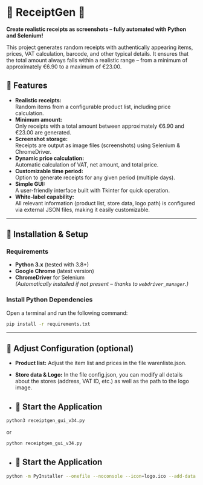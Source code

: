 # 🛒 ReceiptGen 🧾

**Create realistic receipts as screenshots – fully automated with Python and Selenium!**

This project generates random receipts with authentically appearing items, prices, VAT calculation, barcode, and other typical details. It ensures that the total amount always falls within a realistic range – from a minimum of approximately €6.90 to a maximum of €23.00.

## 🚀 Features

- **Realistic receipts:**  
  Random items from a configurable product list, including price calculation.
- **Minimum amount:**  
  Only receipts with a total amount between approximately €6.90 and €23.00 are generated.
- **Screenshot storage:**  
  Receipts are output as image files (screenshots) using Selenium & ChromeDriver.
- **Dynamic price calculation:**  
  Automatic calculation of VAT, net amount, and total price.
- **Customizable time period:**  
  Option to generate receipts for any given period (multiple days).
- **Simple GUI:**  
  A user-friendly interface built with Tkinter for quick operation.
- **White-label capability:**  
  All relevant information (product list, store data, logo path) is configured via external JSON files, making it easily customizable.

---

## 🔧 Installation & Setup

### Requirements
- **Python 3.x** (tested with 3.8+)
- **Google Chrome** (latest version)
- **ChromeDriver** for Selenium  
  *(Automatically installed if not present – thanks to `webdriver_manager`.)*

### Install Python Dependencies

Open a terminal and run the following command:

```bash
pip install -r requirements.txt
``` 

---

## 🔧 Adjust Configuration (optional)

- **Product list:** Adjust the item list and prices in the file warenliste.json.
- **Store data & Logo:** In the file config.json, you can modify all details about the stores (address, VAT ID, etc.) as well as the path to the logo image.

- ## 🔧 Start the Application

```bash
python3 receiptgen_gui_v34.py
``` 
or
```bash
python receiptgen_gui_v34.py
``` 
- ## 🔧 Start the Application
```bash
python -m PyInstaller --onefile --noconsole --icon=logo.ico --add-data "stores.json;." --add-data "list.json;." --add-data "logo.png;." receiptgen_gui_v34.py
``` 
